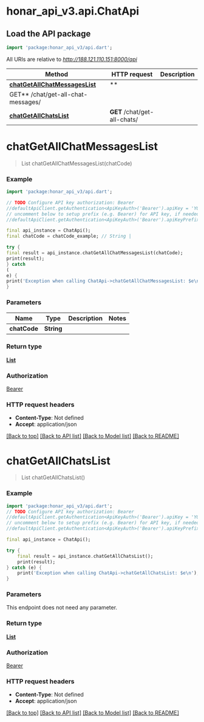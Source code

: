 # honar_api_v3.api.ChatApi

## Load the API package

```dart
import 'package:honar_api_v3/api.dart';
```

All URIs are relative to *http://188.121.110.151:8000/api*

Method | HTTP request | Description
------------- | ------------- | -------------
[**chatGetAllChatMessagesList**](ChatApi.md#chatgetallchatmessageslist) | **
GET** /chat/get-all-chat-messages/ |
[**chatGetAllChatsList**](ChatApi.md#chatgetallchatslist) | **GET** /chat/get-all-chats/ |

# **chatGetAllChatMessagesList**

> List<Message> chatGetAllChatMessagesList(chatCode)

### Example

```dart
import 'package:honar_api_v3/api.dart';

// TODO Configure API key authorization: Bearer
//defaultApiClient.getAuthentication<ApiKeyAuth>('Bearer').apiKey = 'YOUR_API_KEY';
// uncomment below to setup prefix (e.g. Bearer) for API key, if needed
//defaultApiClient.getAuthentication<ApiKeyAuth>('Bearer').apiKeyPrefix = 'Bearer';

final api_instance = ChatApi();
final chatCode = chatCode_example; // String | 

try {
final result = api_instance.chatGetAllChatMessagesList(chatCode);
print(result);
} catch
(
e) {
print('Exception when calling ChatApi->chatGetAllChatMessagesList: $e\n');
}
```

### Parameters

Name | Type | Description  | Notes
------------- | ------------- | ------------- | -------------
**chatCode** | **String**|  |

### Return type

[**List<Message>**](Message.md)

### Authorization

[Bearer](../README.md#Bearer)

### HTTP request headers

- **Content-Type**: Not defined
- **Accept**: application/json

[[Back to top]](#) [[Back to API list]](../README.md#documentation-for-api-endpoints) [[Back to Model list]](../README.md#documentation-for-models) [[Back to README]](../README.md)

# **chatGetAllChatsList**
> List<Chat> chatGetAllChatsList()



### Example
```dart
import 'package:honar_api_v3/api.dart';
// TODO Configure API key authorization: Bearer
//defaultApiClient.getAuthentication<ApiKeyAuth>('Bearer').apiKey = 'YOUR_API_KEY';
// uncomment below to setup prefix (e.g. Bearer) for API key, if needed
//defaultApiClient.getAuthentication<ApiKeyAuth>('Bearer').apiKeyPrefix = 'Bearer';

final api_instance = ChatApi();

try {
    final result = api_instance.chatGetAllChatsList();
    print(result);
} catch (e) {
    print('Exception when calling ChatApi->chatGetAllChatsList: $e\n');
}
```

### Parameters
This endpoint does not need any parameter.

### Return type

[**List<Chat>**](Chat.md)

### Authorization

[Bearer](../README.md#Bearer)

### HTTP request headers

- **Content-Type**: Not defined
- **Accept**: application/json

[[Back to top]](#) [[Back to API list]](../README.md#documentation-for-api-endpoints) [[Back to Model list]](../README.md#documentation-for-models) [[Back to README]](../README.md)

